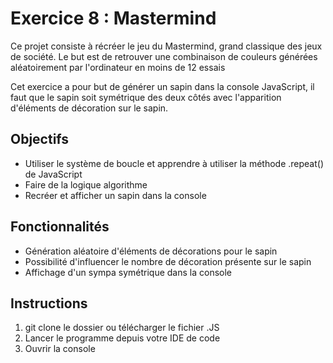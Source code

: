 # Exercice 8 : Mastermind

Ce projet consiste à récréer le jeu du Mastermind, grand classique des jeux de société. Le but est de retrouver une combinaison de couleurs générées aléatoirement par l'ordinateur en moins de 12 essais

Cet exercice a pour but de générer un sapin dans la console JavaScript, il faut que le sapin soit symétrique des deux côtés avec l'apparition d'éléments de décoration sur le sapin.

## Objectifs

- Utiliser le système de boucle et apprendre à utiliser la méthode .repeat() de JavaScript
- Faire de la logique algorithme
- Recréer et afficher un sapin dans la console

## Fonctionnalités

- Génération aléatoire d'éléments de décorations pour le sapin
- Possibilité d'influencer le nombre de décoration présente sur le sapin
- Affichage d'un sympa symétrique dans la console

## Instructions

1. git clone le dossier ou télécharger le fichier .JS
2. Lancer le programme depuis votre IDE de code 
3. Ouvrir la console
